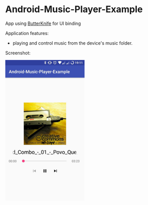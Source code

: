 # Android-Music-Player-Example

App using [ButterKnife](https://github.com/JakeWharton/butterknife) for UI binding

Application features:
- playing and control music from the device's music folder.

Screenshot:

<img src="/screenshot/screenshot.png" width="250">
